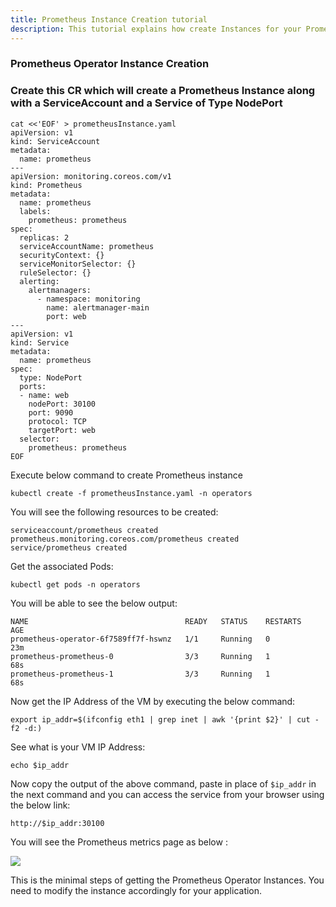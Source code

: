 ```yaml
---
title: Prometheus Instance Creation tutorial
description: This tutorial explains how create Instances for your Prometheus Operator.
---
```


### Prometheus Operator Instance Creation

### Create this CR which will create a Prometheus Instance along with a ServiceAccount and a Service of Type NodePort  

```execute
cat <<'EOF' > prometheusInstance.yaml
apiVersion: v1
kind: ServiceAccount
metadata:
  name: prometheus
---
apiVersion: monitoring.coreos.com/v1
kind: Prometheus
metadata:
  name: prometheus
  labels:
    prometheus: prometheus
spec:
  replicas: 2
  serviceAccountName: prometheus
  securityContext: {}
  serviceMonitorSelector: {}
  ruleSelector: {}
  alerting:
    alertmanagers:
      - namespace: monitoring
        name: alertmanager-main
        port: web
---
apiVersion: v1
kind: Service
metadata:
  name: prometheus
spec:
  type: NodePort
  ports:
  - name: web
    nodePort: 30100
    port: 9090
    protocol: TCP
    targetPort: web
  selector:
    prometheus: prometheus
EOF
```

Execute below command to create Prometheus instance 

```execute
kubectl create -f prometheusInstance.yaml -n operators
```

You will see the following resources to be created:

```output
serviceaccount/prometheus created
prometheus.monitoring.coreos.com/prometheus created
service/prometheus created
```

Get the associated Pods:

```execute
kubectl get pods -n operators
```
You will be able to see the below output:

```output
NAME                                   READY   STATUS    RESTARTS   AGE
prometheus-operator-6f7589ff7f-hswnz   1/1     Running   0          23m
prometheus-prometheus-0                3/3     Running   1          68s
prometheus-prometheus-1                3/3     Running   1          68s
```

Now get the IP Address of the VM by executing the below command:

```execute
export ip_addr=$(ifconfig eth1 | grep inet | awk '{print $2}' | cut -f2 -d:)
```

See what is your VM IP Address:

```execute
echo $ip_addr
```

Now copy the output of the above command, paste in place of `$ip_addr` in the next command and you can access the service from your browser using the below link:

```
http://$ip_addr:30100
```

You will see the Prometheus metrics page as below :

![](./_images/prom.png)


This is the minimal steps of getting the Prometheus Operator Instances. You need to modify the instance accordingly for your application.

